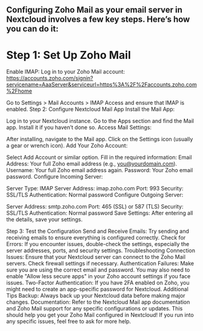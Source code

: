Configuring Zoho Mail as your email server in Nextcloud involves a few key steps. Here’s how you can do it:
---

# Step 1: Set Up Zoho Mail
Enable IMAP:
Log in to your Zoho Mail account: https://accounts.zoho.com/signin?servicename=AaaServer&serviceurl=https%3A%2F%2Faccounts.zoho.com%2Fhome

Go to Settings > Mail Accounts > IMAP Access and ensure that IMAP is enabled.
Step 2: Configure Nextcloud Mail App
Install the Mail App:

Log in to your Nextcloud instance.
Go to the Apps section and find the Mail app. Install it if you haven’t done so.
Access Mail Settings:

After installing, navigate to the Mail app.
Click on the Settings icon (usually a gear or wrench icon).
Add Your Zoho Account:

Select Add Account or similar option.
Fill in the required information:
Email Address: Your full Zoho email address (e.g., you@yourdomain.com).
Username: Your full Zoho email address again.
Password: Your Zoho email password.
Configure Incoming Server:

Server Type: IMAP
Server Address: imap.zoho.com
Port: 993
Security: SSL/TLS
Authentication: Normal password
Configure Outgoing Server:

Server Address: smtp.zoho.com
Port: 465 (SSL) or 587 (TLS)
Security: SSL/TLS
Authentication: Normal password
Save Settings: After entering all the details, save your settings.

Step 3: Test the Configuration
Send and Receive Emails: Try sending and receiving emails to ensure everything is configured correctly.
Check for Errors: If you encounter issues, double-check the settings, especially the server addresses, ports, and security settings.
Troubleshooting
Connection Issues: Ensure that your Nextcloud server can connect to the Zoho Mail servers. Check firewall settings if necessary.
Authentication Failures: Make sure you are using the correct email and password. You may also need to enable "Allow less secure apps" in your Zoho account settings if you face issues.
Two-Factor Authentication: If you have 2FA enabled on Zoho, you might need to create an app-specific password for Nextcloud.
Additional Tips
Backup: Always back up your Nextcloud data before making major changes.
Documentation: Refer to the Nextcloud Mail app documentation and Zoho Mail support for any specific configurations or updates.
This should help you get your Zoho Mail configured in Nextcloud! If you run into any specific issues, feel free to ask for more help.
